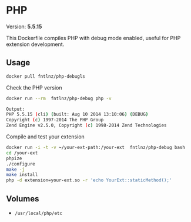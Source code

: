 # PHP
Version: **5.5.15**

This Dockerfile compiles PHP with debug mode enabled, useful for PHP extension development.


## Usage
```bash
docker pull fntlnz/php-debugls
```

Check the PHP version
```bash
docker run --rm  fntlnz/php-debug php -v

Output:
PHP 5.5.15 (cli) (built: Aug 10 2014 13:10:06) (DEBUG)
Copyright (c) 1997-2014 The PHP Group
Zend Engine v2.5.0, Copyright (c) 1998-2014 Zend Technologies
```


Compile and test your extension
```bash
docker run -i -t -v ~/your-ext-path:/your-ext  fntlnz/php-debug bash
cd /your-ext
phpize
./configure
make -j
make install
php -d extension=your-ext.so -r 'echo YourExt::staticMethod();'
```

## Volumes
- `/usr/local/php/etc`